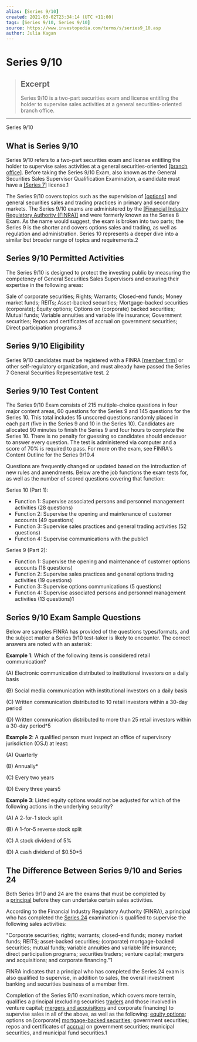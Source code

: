 ```yaml
---
alias: [Series 9/10]
created: 2021-03-02T23:34:14 (UTC +11:00)
tags: [Series 9/10, Series 9/10]
source: https://www.investopedia.com/terms/s/series9_10.asp
author: Julia Kagan
---
```


# Series 9/10

> ## Excerpt
> Series 9/10 is a two-part securities exam and license entitling the holder to supervise sales activities at a general securities-oriented branch office.

---

Series 9/10
## What is Series 9/10

Series 9/10 refers to a two-part securities exam and license entitling the holder to supervise sales activities at a general securities-oriented [[branch office]](https://www.investopedia.com/terms/b/branch-office.asp). Before taking the Series 9/10 Exam, also known as the General Securities Sales Supervisor Qualification Examination, a candidate must have a [[Series 7]](https://www.investopedia.com/terms/s/series7.asp) license.1

The Series 9/10 covers topics such as the supervision of [[options]](https://www.investopedia.com/terms/o/option.asp) and general securities sales and trading practices in primary and secondary markets. The Series 9/10 exams are administered by the [[Financial Industry Regulatory Authority (FINRA)]](https://www.investopedia.com/terms/f/finra.asp) and were formerly known as the Series 8 Exam. As the name would suggest, the exam is broken into two parts; the Series 9 is the shorter and covers options sales and trading, as well as regulation and administration. Series 10 represents a deeper dive into a similar but broader range of topics and requirements.2

## Series 9/10 Permitted Activities

The Series 9/10 is designed to protect the investing public by measuring the competency of General Securities Sales Supervisors and ensuring their expertise in the following areas:

Sale of corporate securities; Rights; Warrants; Closed-end funds; Money market funds; REITs; Asset-backed securities; Mortgage-backed securities (corporate); Equity options; Options on (corporate) backed securities; Mutual funds; Variable annuities and variable life insurance; Government securities; Repos and certificates of accrual on government securities; Direct participation programs.3

## Series 9/10 Eligibility

Series 9/10 candidates must be registered with a FINRA [[member firm]](https://www.investopedia.com/terms/m/memberfirm.asp) or other self-regulatory organization, and must already have passed the Series 7 General Securities Representative test. 2

## Series 9/10 Test Content

The Series 9/10 Exam consists of 215 multiple-choice questions in four major content areas, 60 questions for the Series 9 and 145 questions for the Series 10. This total includes 15 unscored questions randomly placed in each part (five in the Series 9 and 10 in the Series 10). Candidates are allocated 90 minutes to finish the Series 9 and four hours to complete the Series 10. There is no penalty for guessing so candidates should endeavor to answer every question. The test is administered via computer and a score of 70% is required to pass. For more on the exam, see FINRA's Content Outline for the Series 9/10.4

Questions are frequently changed or updated based on the introduction of new rules and amendments. Below are the job functions the exam tests for, as well as the number of scored questions covering that function:

Series 10 (Part 1):

-   Function 1: Supervise associated persons and personnel management activities (28 questions)
-   Function 2: Supervise the opening and maintenance of customer accounts (49 questions)
-   Function 3: Supervise sales practices and general trading activities (52 questions)
-   Function 4: Supervise communications with the public1

Series 9 (Part 2):

-   Function 1: Supervise the opening and maintenance of customer options accounts (18 questions)
-   Function 2: Supervise sales practices and general options trading activities (19 questions)
-   Function 3: Supervise options communications (5 questions)
-   Function 4: Supervise associated persons and personnel management activities (13 questions)1

## Series 9/10 Exam Sample Questions

Below are samples FINRA has provided of the questions types/formats, and the subject matter a Series 9/10 test-taker is likely to encounter. The correct answers are noted with an asterisk:

**Example 1**: Which of the following items is considered retail communication?

(A) Electronic communication distributed to institutional investors on a daily basis

(B) Social media communication with institutional investors on a daily basis

(C) Written communication distributed to 10 retail investors within a 30-day period

(D) Written communication distributed to more than 25 retail investors within a 30-day period\*5

**Example 2**: A qualified person must inspect an office of supervisory jurisdiction (OSJ) at least:

(A) Quarterly

(B) Annually\*

(C) Every two years

(D) Every three years5

**Example 3**: Listed equity options would not be adjusted for which of the following actions in the underlying security?

(A) A 2-for-1 stock split

(B) A 1-for-5 reverse stock split

(C) A stock dividend of 5%

(D) A cash dividend of $0.50\*5

## The Difference Between Series 9/10 and Series 24

Both Series 9/10 and 24 are the exams that must be completed by a [principal](https://www.investopedia.com/terms/p/principal.asp) before they can undertake certain sales activities.

According to the Financial Industry Regulatory Authority (FINRA), a principal who has completed the [Series 24](https://www.investopedia.com/professionals/series24/default.asp) examination is qualified to supervise the following sales activities:

"Corporate securities; rights; warrants; closed-end funds; money market funds; REITS; asset-backed securities; (corporate) mortgage-backed securities; mutual funds; variable annuities and variable life insurance; direct participation programs; securities traders; venture capital; mergers and acquisitions; and corporate financing."1

FINRA indicates that a principal who has completed the Series 24 exam is also qualified to supervise, in addition to sales, the overall investment banking and securities business of a member firm.

Completion of the Series 9/10 examination, which covers more terrain, qualifies a principal (excluding securities [traders](https://www.investopedia.com/terms/t/trader.asp) and those involved in venture capital; [mergers and acquisitions](https://www.investopedia.com/terms/m/mergersandacquisitions.asp) and corporate financing) to supervise sales in all of the above, as well as the following: [equity options](https://www.investopedia.com/terms/s/stockoption.asp); options on \[corporate\] [mortgage-backed securities](https://www.investopedia.com/terms/m/mbs.asp); government securities; repos and certificates of [accrual](https://www.investopedia.com/terms/a/accruals.asp) on government securities; municipal securities, and municipal fund securities.1
